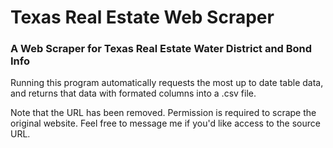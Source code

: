 # Texas Real Estate Web Scraper

### A Web Scraper for Texas Real Estate Water District and Bond Info

Running this program automatically requests the most up to date table data, and returns that data with formated columns into a .csv file.

Note that the URL has been removed. Permission is required to scrape the original website. Feel free to message me if you'd like access to the source URL.
